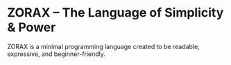 # ZORAX – The Language of Simplicity & Power

ZORAX is a minimal programming language created to be readable, expressive, and beginner-friendly.

